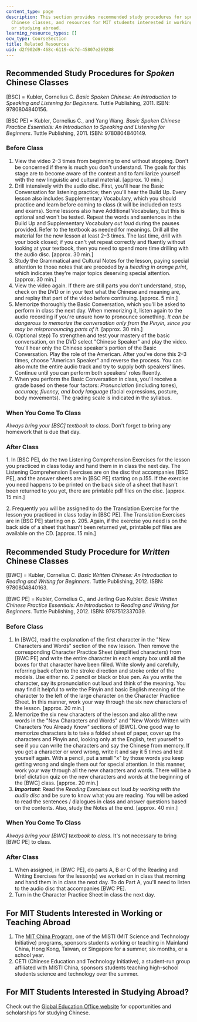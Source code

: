 ```yaml
---
content_type: page
description: This section provides recommended study procedures for spoken and written
  Chinese classes, and resources for MIT students interested in working, teaching,
  or studying abroad.
learning_resource_types: []
ocw_type: CourseSection
title: Related Resources
uid: d2f902d9-468c-6119-dc7d-45807e269288
---
```


Recommended Study Procedures for _Spoken_ Chinese Classes
---------------------------------------------------------

\[BSC\] = Kubler, Cornelius C. _Basic Spoken Chinese: An Introduction to Speaking and Listening for Beginners_. Tuttle Publishing, 2011. ISBN: 9780804840156.

\[BSC PE\] = Kubler, Cornelius C., and Yang Wang. _Basic Spoken Chinese Practice Essentials: An Introduction to Speaking and Listening for Beginners_. Tuttle Publishing, 2011. ISBN: 9780804840149.

### Before Class

1.  View the video 2–3 times from beginning to end without stopping. Don't be concerned if there is much you don't understand. The goals for this stage are to become aware of the context and to familiarize yourself with the new linguistic and cultural material. \[approx. 10 min.\]
2.  Drill intensively with the audio disc. First, you'll hear the Basic Conversation for listening practice; then you'll hear the Build Up. Every lesson also includes Supplementary Vocabulary, which you should practice and learn before coming to class (it will be included on tests and exams). Some lessons also have Additional Vocabulary, but this is optional and won't be tested. Repeat the words and sentences in the Build Up and Supplementary Vocabulary _out loud_ during the pauses provided. Refer to the textbook as needed for meanings. Drill all the material for the new lesson at least 2–3 times. The last time, drill with your book closed; if you can't yet repeat correctly and fluently without looking at your textbook, then you need to spend more time drilling with the audio disc. \[approx. 30 min.\]
3.  Study the Grammatical and Cultural Notes for the lesson, paying special attention to those notes that are preceded by a _heading in orange print_, which indicates they're major topics deserving special attention. \[approx. 30 min.\]
4.  View the video again. If there are still parts you don't understand, stop, check on the DVD or in your text what the Chinese and meaning are, and replay that part of the video before continuing. \[approx. 5 min.\]
5.  Memorize thoroughly the Basic Conversation, which you'll be asked to perform in class the next day. When memorizing it, listen again to the audio recording if you're unsure how to pronounce something. _It can be dangerous to memorize the conversation only from the Pinyin, since you may be mispronouncing parts of it._ \[approx. 30 min.\]
6.  (Optional step) To strengthen and test your mastery of the basic conversation, on the DVD select "Chinese Speaker" and play the video. You'll hear only the Chinese speaker's portion of the Basic Conversation. Play the role of the American. After you've done this 2–3 times, choose "American Speaker" and reverse the process. You can also mute the entire audio track and try to supply both speakers' lines. Continue until you can perform both speakers' roles fluently.
7.  When you perform the Basic Conversation in class, you'll receive a grade based on these four factors: _Pronunciation_ (including tones), _accuracy, fluency, and body language_ (facial expressions, posture, body movements). The grading scale is indicated in the syllabus.

### When You Come To Class

_Always bring your \[BSC\] textbook to class_. Don't forget to bring any homework that is due that day.

### After Class

1\. In \[BSC PE\], do the two Listening Comprehension Exercises for the lesson you practiced in class today and hand them in in class the next day. The Listening Comprehension Exercises are on the disc that accompanies \[BSC PE\], and the answer sheets are in \[BSC PE\] starting on p.155. If the exercise you need happens to be printed on the back side of a sheet that hasn't been returned to you yet, there are printable pdf files on the disc. \[approx. 15 min.\]

2\. Frequently you will be assigned to do the Translation Exercise for the lesson you practiced in class today in \[BSC PE\]. The Translation Exercises are in \[BSC PE\] starting on p. 205. Again, if the exercise you need is on the back side of a sheet that hasn't been returned yet, printable pdf files are available on the CD. \[approx. 15 min.\]

Recommended Study Procedure for _Written_ Chinese Classes
---------------------------------------------------------

\[BWC\] = Kubler, Cornelius C. _Basic Written Chinese: An Introduction to Reading and Writing for Beginners_. Tuttle Publishing, 2012. ISBN: 9780804840163.

\[BWC PE\] = Kubler, Cornelius C., and Jerling Guo Kubler. _Basic Written Chinese Practice Essentials: An Introduction to Reading and Writing for Beginners_. Tuttle Publishing, 2012. ISBN: 9787512337039.

### Before Class

1.  In \[BWC\], read the explanation of the first character in the "New Characters and Words" section of the new lesson. Then remove the corresponding Character Practice Sheet (simplified characters) from \[BWC PE\] and write the entire character in each empty box until all the boxes for that character have been filled. Write slowly and carefully, referring back often to the stroke direction and stroke order of the models. Use either no. 2 pencil or black or blue pen. As you write the character, say its pronunciation out loud and think of the meaning. You may find it helpful to write the Pinyin and basic English meaning of the character to the left of the large character on the Character Practice Sheet. In this manner, work your way through the six new characters of the lesson. \[approx. 20 min.\]
2.  Memorize the six new characters of the lesson and also all the new words in the "New Characters and Words" and "New Words Written with Characters You Already Know" sections of \[BWC\]. One good way to memorize characters is to take a folded sheet of paper, cover up the characters and Pinyin and, looking only at the English, test yourself to see if you can write the characters and say the Chinese from memory. If you get a character or word wrong, write it and say it 5 times and test yourself again. With a pencil, put a small "x" by those words you keep getting wrong and single them out for special attention. In this manner, work your way through all the new characters and words. There will be a brief dictation quiz on the new characters and words at the beginning of the \[BWC\] class. \[approx. 20 min.\]
3.  **_Important_**_:_ Read the _Reading Exercises_ out loud _by working with the audio disc_ and be sure to know what you are reading. You will be asked to read the sentences / dialogues in class and answer questions based on the contents. Also, study the Notes at the end. \[approx. 40 min.\]

### When You Come To Class

_Always bring your \[BWC\] textbook to class._ It's not necessary to bring \[BWC PE\] to class.

### After Class

1.  When assigned, in \[BWC PE\], do parts A, B or C of the Reading and Writing Exercises for the lesson(s) we worked on in class that morning and hand them in in class the next day. To do Part A, you'll need to listen to the audio disc that accompanies \[BWC PE\].
2.  Turn in the Character Practice Sheet in class the next day.

For MIT Students Interested in Working or Teaching Abroad
---------------------------------------------------------

1.  The [MIT China Program](http://misti.mit.edu/mit-china), one of the MISTI (MIT Science and Technology Initiative) programs, sponsors students working or teaching in Mainland China, Hong Kong, Taiwan, or Singapore for a summer, six months, or a school year.
2.  CETI (Chinese Education and Technology Initiative), a student-run group affiliated with MISTI China, sponsors students teaching high-school students science and technology over the summer.

For MIT Students Interested in Studying Abroad?
-----------------------------------------------

Check out the [Global Education Office website](https://studyabroad.mit.edu/study-abroad/mit-study-abroad-programs) for opportunities and scholarships for studying Chinese.